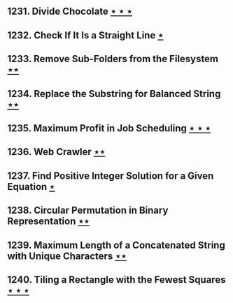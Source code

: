 ## 1231. Divide Chocolate [$\star\star\star$](https://leetcode.com/problems/divide-chocolate)

## 1232. Check If It Is a Straight Line [$\star$](https://leetcode.com/problems/check-if-it-is-a-straight-line)

## 1233. Remove Sub-Folders from the Filesystem [$\star\star$](https://leetcode.com/problems/remove-sub-folders-from-the-filesystem)

## 1234. Replace the Substring for Balanced String [$\star\star$](https://leetcode.com/problems/replace-the-substring-for-balanced-string)

## 1235. Maximum Profit in Job Scheduling [$\star\star\star$](https://leetcode.com/problems/maximum-profit-in-job-scheduling)

## 1236. Web Crawler [$\star\star$](https://leetcode.com/problems/web-crawler)

## 1237. Find Positive Integer Solution for a Given Equation [$\star$](https://leetcode.com/problems/find-positive-integer-solution-for-a-given-equation)

## 1238. Circular Permutation in Binary Representation [$\star\star$](https://leetcode.com/problems/circular-permutation-in-binary-representation)

## 1239. Maximum Length of a Concatenated String with Unique Characters [$\star\star$](https://leetcode.com/problems/maximum-length-of-a-concatenated-string-with-unique-characters)

## 1240. Tiling a Rectangle with the Fewest Squares [$\star\star\star$](https://leetcode.com/problems/tiling-a-rectangle-with-the-fewest-squares)
